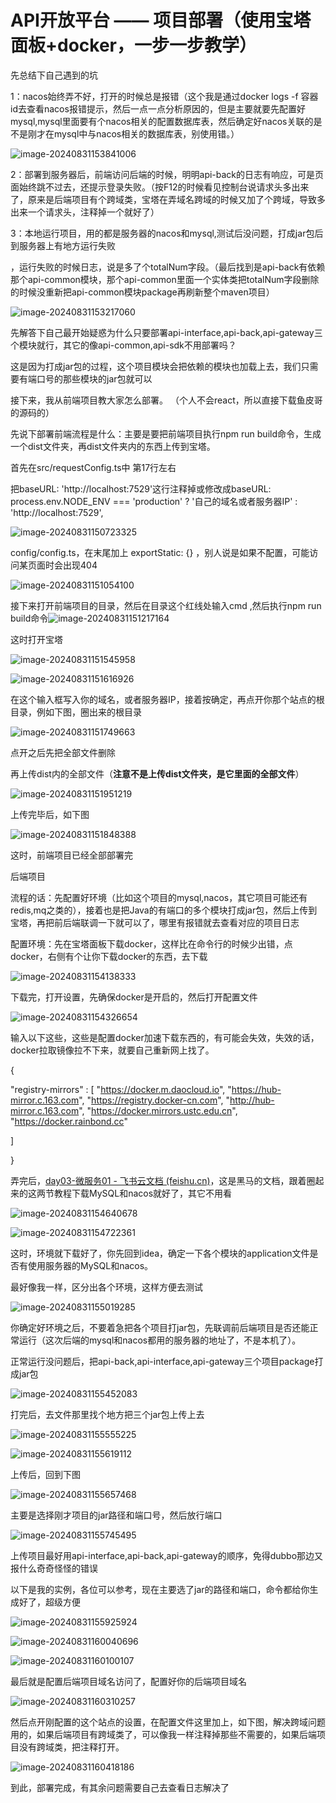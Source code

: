 # API开放平台 —— 项目部署（使用宝塔面板+docker，一步一步教学）

先总结下自己遇到的坑

1：nacos始终弄不好，打开的时候总是报错（这个我是通过docker logs -f 容器id去查看nacos报错提示，然后一点一点分析原因的，但是主要就要先配置好mysql,mysql里面要有个nacos相关的配置数据库表，然后确定好nacos关联的是不是刚才在mysql中与nacos相关的数据库表，别使用错。）

![image-20240831153841006](C:\Users\dell\AppData\Roaming\Typora\typora-user-images\image-20240831153841006.png)

2：部署到服务器后，前端访问后端的时候，明明api-back的日志有响应，可是页面始终跳不过去，还提示登录失败。（按F12的时候看见控制台说请求头多出来了，原来是后端项目有个跨域类，宝塔在弄域名跨域的时候又加了个跨域，导致多出来一个请求头，注释掉一个就好了）



3：本地运行项目，用的都是服务器的nacos和mysql,测试后没问题，打成jar包后到服务器上有地方运行失败

，运行失败的时候日志，说是多了个totalNum字段。（最后找到是api-back有依赖那个api-common模块，那个api-common里面一个实体类把totalNum字段删除的时候没重新把api-common模块package再刷新整个maven项目）

![image-20240831153217060](C:\Users\dell\AppData\Roaming\Typora\typora-user-images\image-20240831153217060.png)

先解答下自己最开始疑惑为什么只要部署api-interface,api-back,api-gateway三个模块就行，其它的像api-common,api-sdk不用部署吗？

这是因为打成jar包的过程，这个项目模块会把依赖的模块也加载上去，我们只需要有端口号的那些模块的jar包就可以



接下来，我从前端项目教大家怎么部署。  （个人不会react，所以直接下载鱼皮哥的源码的）

先说下部署前端流程是什么：主要是要把前端项目执行npm run build命令，生成一个dist文件夹，再dist文件夹内的东西上传到宝塔。



首先在src/requestConfig.ts中 第17行左右

把baseURL: 'http://localhost:7529'这行注释掉或修改成baseURL: process.env.NODE_ENV === 'production' ? '自己的域名或者服务器IP' : 'http://localhost:7529',

![image-20240831150723325](C:\Users\dell\AppData\Roaming\Typora\typora-user-images\image-20240831150723325.png)



config/config.ts，在末尾加上  exportStatic: {}  ，别人说是如果不配置，可能访问某页面时会出现404

![image-20240831151054100](C:\Users\dell\AppData\Roaming\Typora\typora-user-images\image-20240831151054100.png)



接下来打开前端项目的目录，然后在目录这个红线处输入cmd ,然后执行npm run build命令![image-20240831151217164](C:\Users\dell\AppData\Roaming\Typora\typora-user-images\image-20240831151217164.png)

这时打开宝塔

![image-20240831151545958](C:\Users\dell\AppData\Roaming\Typora\typora-user-images\image-20240831151545958.png)

![image-20240831151616926](C:\Users\dell\AppData\Roaming\Typora\typora-user-images\image-20240831151616926.png)

在这个输入框写入你的域名，或者服务器IP，接着按确定，再点开你那个站点的根目录，例如下图，圈出来的根目录

![image-20240831151749663](C:\Users\dell\AppData\Roaming\Typora\typora-user-images\image-20240831151749663.png)

点开之后先把全部文件删除

再上传dist内的全部文件（**注意不是上传dist文件夹，是它里面的全部文件**）

![image-20240831151951219](C:\Users\dell\AppData\Roaming\Typora\typora-user-images\image-20240831151951219.png)

上传完毕后，如下图

![image-20240831151848388](C:\Users\dell\AppData\Roaming\Typora\typora-user-images\image-20240831151848388.png)

这时，前端项目已经全部部署完





后端项目

流程的话：先配置好环境（比如这个项目的mysql,nacos，其它项目可能还有redis,mq之类的），接着也是把Java的有端口的多个模块打成jar包，然后上传到宝塔，再把前后端联调一下就可以了，哪里有报错就去查看对应的项目日志

配置环境：先在宝塔面板下载docker，这样比在命令行的时候少出错，点docker，右侧有个让你下载docker的东西，去下载

![image-20240831154138333](C:\Users\dell\AppData\Roaming\Typora\typora-user-images\image-20240831154138333.png)

下载完，打开设置，先确保docker是开启的，然后打开配置文件

![image-20240831154326654](C:\Users\dell\AppData\Roaming\Typora\typora-user-images\image-20240831154326654.png)

输入以下这些，这些是配置docker加速下载东西的，有可能会失效，失效的话，docker拉取镜像拉不下来，就要自己重新网上找了。

{

"registry-mirrors" : [
"https://docker.m.daocloud.io",
"https://hub-mirror.c.163.com",
"https://registry.docker-cn.com",
"http://hub-mirror.c.163.com",
"https://docker.mirrors.ustc.edu.cn",
"https://docker.rainbond.cc"

]

}

弄完后，[‍⁠⁠‌‬‬‌‍⁠﻿‍﻿‌‌⁠⁠‍‍﻿‌﻿‌‬‬‌day03-微服务01 - 飞书云文档 (feishu.cn)](https://b11et3un53m.feishu.cn/wiki/R4Sdwvo8Si4kilkSKfscgQX0niB)，这是黑马的文档，跟着圈起来的这两节教程下载MySQL和nacos就好了，其它不用看

![image-20240831154640678](C:\Users\dell\AppData\Roaming\Typora\typora-user-images\image-20240831154640678.png)

![image-20240831154722361](C:\Users\dell\AppData\Roaming\Typora\typora-user-images\image-20240831154722361.png)



这时，环境就下载好了，你先回到idea，确定一下各个模块的application文件是否有使用服务器的MySQL和nacos。

最好像我一样，区分出各个环境，这样方便去测试

![image-20240831155019285](C:\Users\dell\AppData\Roaming\Typora\typora-user-images\image-20240831155019285.png)

你确定好环境之后，不要着急把各个项目打jar包，先联调前后端项目是否还能正常运行（这次后端的mysql和nacos都用的服务器的地址了，不是本机了）。

正常运行没问题后，把api-back,api-interface,api-gateway三个项目package打成jar包

![image-20240831155452083](C:\Users\dell\AppData\Roaming\Typora\typora-user-images\image-20240831155452083.png)

打完后，去文件那里找个地方把三个jar包上传上去

![image-20240831155555225](C:\Users\dell\AppData\Roaming\Typora\typora-user-images\image-20240831155555225.png)

![image-20240831155619112](C:\Users\dell\AppData\Roaming\Typora\typora-user-images\image-20240831155619112.png)

上传后，回到下图

![image-20240831155657468](C:\Users\dell\AppData\Roaming\Typora\typora-user-images\image-20240831155657468.png)

主要是选择刚才项目的jar路径和端口号，然后放行端口

![image-20240831155745495](C:\Users\dell\AppData\Roaming\Typora\typora-user-images\image-20240831155745495.png)

上传项目最好用api-interface,api-back,api-gateway的顺序，免得dubbo那边又报什么奇奇怪怪的错误



以下是我的实例，各位可以参考，现在主要选了jar的路径和端口，命令都给你生成好了，超级方便

![image-20240831155925924](C:\Users\dell\AppData\Roaming\Typora\typora-user-images\image-20240831155925924.png)

![image-20240831160040696](C:\Users\dell\AppData\Roaming\Typora\typora-user-images\image-20240831160040696.png)

![image-20240831160100107](C:\Users\dell\AppData\Roaming\Typora\typora-user-images\image-20240831160100107.png)

最后就是配置后端项目域名访问了，配置好你的后端项目域名

![image-20240831160310257](C:\Users\dell\AppData\Roaming\Typora\typora-user-images\image-20240831160310257.png)

然后点开刚配置的这个站点的设置，在配置文件这里加上，如下图，解决跨域问题用的，如果后端项目有跨域类了，可以像我一样注释掉那些不需要的，如果后端项目没有跨域类，把注释打开。

![image-20240831160418186](C:\Users\dell\AppData\Roaming\Typora\typora-user-images\image-20240831160418186.png)



到此，部署完成，有其余问题需要自己去查看日志解决了